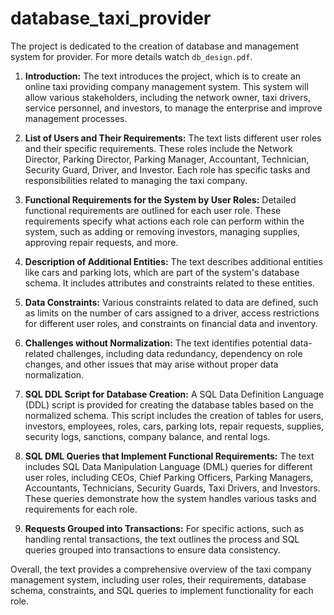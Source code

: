 # database_taxi_provider

The project is dedicated to the creation of database and management system for provider. For more details watch `db_design.pdf`.

1. **Introduction:** The text introduces the project, which is to create an online taxi providing company management system. This system will allow various stakeholders, including the network owner, taxi drivers, service personnel, and investors, to manage the enterprise and improve management processes.

2. **List of Users and Their Requirements:** The text lists different user roles and their specific requirements. These roles include the Network Director, Parking Director, Parking Manager, Accountant, Technician, Security Guard, Driver, and Investor. Each role has specific tasks and responsibilities related to managing the taxi company.

3. **Functional Requirements for the System by User Roles:** Detailed functional requirements are outlined for each user role. These requirements specify what actions each role can perform within the system, such as adding or removing investors, managing supplies, approving repair requests, and more.

4. **Description of Additional Entities:** The text describes additional entities like cars and parking lots, which are part of the system's database schema. It includes attributes and constraints related to these entities.

5. **Data Constraints:** Various constraints related to data are defined, such as limits on the number of cars assigned to a driver, access restrictions for different user roles, and constraints on financial data and inventory.

6. **Challenges without Normalization:** The text identifies potential data-related challenges, including data redundancy, dependency on role changes, and other issues that may arise without proper data normalization.

7. **SQL DDL Script for Database Creation:** A SQL Data Definition Language (DDL) script is provided for creating the database tables based on the normalized schema. This script includes the creation of tables for users, investors, employees, roles, cars, parking lots, repair requests, supplies, security logs, sanctions, company balance, and rental logs.

8. **SQL DML Queries that Implement Functional Requirements:** The text includes SQL Data Manipulation Language (DML) queries for different user roles, including CEOs, Chief Parking Officers, Parking Managers, Accountants, Technicians, Security Guards, Taxi Drivers, and Investors. These queries demonstrate how the system handles various tasks and requirements for each role.

9. **Requests Grouped into Transactions:** For specific actions, such as handling rental transactions, the text outlines the process and SQL queries grouped into transactions to ensure data consistency.

Overall, the text provides a comprehensive overview of the taxi company management system, including user roles, their requirements, database schema, constraints, and SQL queries to implement functionality for each role.

